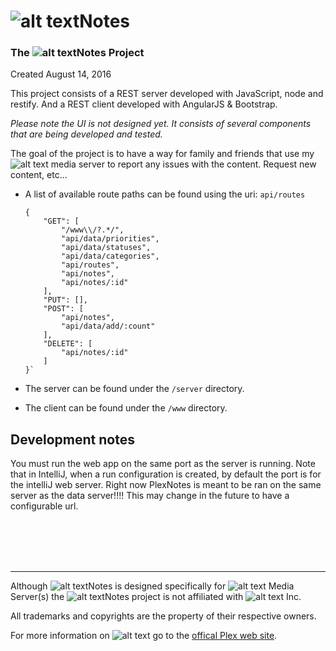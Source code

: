 # ![alt text][plexLg]Notes

### The ![alt text][plexSm]Notes Project

Created August 14, 2016

This project consists of a REST server developed with JavaScript, node and restify. And a REST client developed with AngularJS & Bootstrap.

*Please note the UI is not designed yet. It consists of several components that are being developed and tested.*

The goal of the project is to have a way for family and friends that use my ![alt text][plexVs] media server to report any issues with the content. Request new content, etc...

* A list of available route paths can be found using the uri: `api/routes`
    ~~~~
    {
        "GET": [
            "/www\\/?.*/",
            "api/data/priorities",
            "api/data/statuses",
            "api/data/categories",
            "api/routes",
            "api/notes",
            "api/notes/:id"
        ],
        "PUT": [],
        "POST": [
            "api/notes",
            "api/data/add/:count"
        ],
        "DELETE": [
            "api/notes/:id"
        ]
    }`
    ~~~~

* The server can be found under the `/server` directory.
* The client can be found under the `/www` directory.

## Development notes

You must run the web app on the same port as the server is running.
Note that in IntelliJ, when a run configuration is created, by default the port is for the intelliJ web server. Right now PlexNotes is meant to be ran on the same server as the data server!!!!
This may change in the future to have a configurable url.

<br/>
<br/>
<br/>
<br/>

----
Although ![alt text][plexVs]Notes is designed specifically for ![alt text][plexVs] Media Server(s) the
![alt text][plexVs]Notes project is not affiliated with ![alt text][plexVs] Inc. 

All trademarks and copyrights are the property of their respective owners.

For more information on ![alt text][plexVs] go to the [offical Plex web site](https://www.plex.tv/).

[plexLg]: http://groksoft.net/plex/_images/Plex-h2.png
[plexSm]: http://groksoft.net/plex/_images/PLEX-vsmall.png
[plexVs]: http://groksoft.net/plex/_images/PLEX-tiny.png

